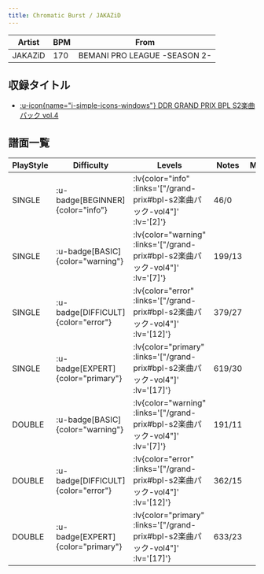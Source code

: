 ```yaml
---
title: Chromatic Burst / JAKAZiD
---
```


|Artist|BPM|From|
|------|---|----|
|JAKAZiD|170|BEMANI PRO LEAGUE -SEASON 2-|

## 収録タイトル

- [ :u-icon{name="i-simple-icons-windows"} DDR GRAND PRIX BPL S2楽曲パック vol.4](/grand-prix#bpl-s2楽曲パック-vol4)

## 譜面一覧

|PlayStyle|Difficulty|Levels|Notes|Movie|
|---------|----------|------|-----|-----|
|SINGLE| :u-badge[BEGINNER]{color="info"} | :lv{color="info" :links='["/grand-prix#bpl-s2楽曲パック-vol4"]' :lv='[2]'} |46/0||
|SINGLE| :u-badge[BASIC]{color="warning"} | :lv{color="warning" :links='["/grand-prix#bpl-s2楽曲パック-vol4"]' :lv='[7]'} |199/13||
|SINGLE| :u-badge[DIFFICULT]{color="error"} | :lv{color="error" :links='["/grand-prix#bpl-s2楽曲パック-vol4"]' :lv='[12]'} |379/27||
|SINGLE| :u-badge[EXPERT]{color="primary"} | :lv{color="primary" :links='["/grand-prix#bpl-s2楽曲パック-vol4"]' :lv='[17]'} |619/30||
|DOUBLE| :u-badge[BASIC]{color="warning"} | :lv{color="warning" :links='["/grand-prix#bpl-s2楽曲パック-vol4"]' :lv='[7]'} |191/11||
|DOUBLE| :u-badge[DIFFICULT]{color="error"} | :lv{color="error" :links='["/grand-prix#bpl-s2楽曲パック-vol4"]' :lv='[12]'} |362/15||
|DOUBLE| :u-badge[EXPERT]{color="primary"} | :lv{color="primary" :links='["/grand-prix#bpl-s2楽曲パック-vol4"]' :lv='[17]'} |633/23||
